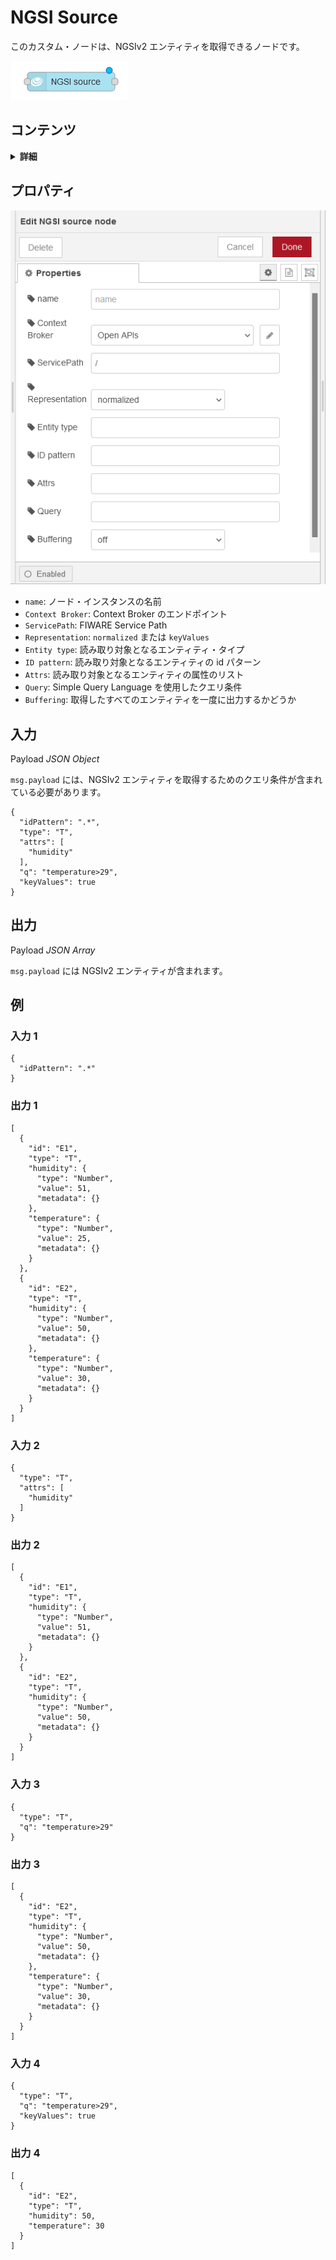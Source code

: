 # NGSI Source

このカスタム・ノードは、NGSIv2 エンティティを取得できるノードです。

![](https://raw.githubusercontent.com/lets-fiware/node-red-contrib-letsfiware-NGSI/gh-pages/images/source-01.png)

## コンテンツ

<details>
<summary><strong>詳細</strong></summary>

-   [プロパティ](#properties)
-   [入力](#input)
-   [出力](#output)
-   [例](#example)

</details>

<a name="properties"></a>

## プロパティ

![](https://raw.githubusercontent.com/lets-fiware/node-red-contrib-letsfiware-NGSI/gh-pages/images/source-02.png)

-   `name`: ノード・インスタンスの名前
-   `Context Broker`: Context Broker のエンドポイント
-   `ServicePath`: FIWARE Service Path
-   `Representation`: `normalized` または `keyValues`
-   `Entity type`: 読み取り対象となるエンティティ・タイプ
-   `ID pattern`: 読み取り対象となるエンティティの id パターン
-   `Attrs`: 読み取り対象となるエンティティの属性のリスト
-   `Query`: Simple Query Language を使用したクエリ条件
-   `Buffering`: 取得したすべてのエンティティを一度に出力するかどうか

<a name="input"></a>

## 入力

Payload *JSON Object*

`msg.payload` には、NGSIv2 エンティティを取得するためのクエリ条件が含まれている必要があります。

```
{
  "idPattern": ".*",
  "type": "T",
  "attrs": [
    "humidity"
  ],
  "q": "temperature>29",
  "keyValues": true
}
```

<a name="output"></a>

## 出力

Payload *JSON Array*

`msg.payload` には NGSIv2 エンティティが含まれます。

<a name="example"></a>

## 例

### 入力 1

```
{
  "idPattern": ".*"
}
```

### 出力 1

```
[
  {
    "id": "E1",
    "type": "T",
    "humidity": {
      "type": "Number",
      "value": 51,
      "metadata": {}
    },
    "temperature": {
      "type": "Number",
      "value": 25,
      "metadata": {}
    }
  },
  {
    "id": "E2",
    "type": "T",
    "humidity": {
      "type": "Number",
      "value": 50,
      "metadata": {}
    },
    "temperature": {
      "type": "Number",
      "value": 30,
      "metadata": {}
    }
  }
]
```

### 入力 2

```
{
  "type": "T",
  "attrs": [
    "humidity"
  ]
}
```

### 出力 2

```
[
  {
    "id": "E1",
    "type": "T",
    "humidity": {
      "type": "Number",
      "value": 51,
      "metadata": {}
    }
  },
  {
    "id": "E2",
    "type": "T",
    "humidity": {
      "type": "Number",
      "value": 50,
      "metadata": {}
    }
  }
]
```

### 入力 3

```
{
  "type": "T",
  "q": "temperature>29"
}
```

### 出力 3

```
[
  {
    "id": "E2",
    "type": "T",
    "humidity": {
      "type": "Number",
      "value": 50,
      "metadata": {}
    },
    "temperature": {
      "type": "Number",
      "value": 30,
      "metadata": {}
    }
  }
]
```

### 入力 4

```
{
  "type": "T",
  "q": "temperature>29",
  "keyValues": true
}
```

### 出力 4

```
[
  {
    "id": "E2",
    "type": "T",
    "humidity": 50,
    "temperature": 30
  }
]
```
